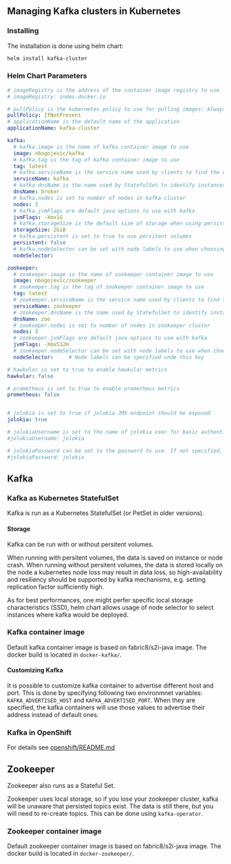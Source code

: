 ## Managing Kafka clusters in Kubernetes

### Installing

The installation is done using helm chart:

```bash
helm install kafka-cluster
``` 

### Helm Chart Parameters

```yaml
# imageRegistry is the address of the container image registry to use
# imageRegistry: index.docker.io

# pullPolicy is the kubernetes policy to use for pulling images: Always, IfNotPresent, Never
pullPolicy: IfNotPresent
# applicationName is the default name of the application
applicationName: kafka-cluster

kafka:
  # kafka.image is the name of kafka container image to use
  image: nbogojevic/kafka
  # kafka.tag is the tag of kafka container image to use
  tag: latest
  # kafka.serviceName is the service name used by clients to find the cluster
  serviceName: kafka
  # kafka.dnsName is the name used by StatefulSet to identify instances
  dnsName: broker
  # kafka.nodes is set to number of nodes in kafka cluster
  nodes: 3
  # kafka.jvmFlags are default java options to use with kafka
  jvmFlags: -Xmx1G
  # kafka.storageSize is the default size of storage when using persistent volumes
  storageSize: 2GiB
  # kafka.persistent is set to true to use persitent volumes
  persistent: false
  # kafka.nodeSelector can be set with node labels to use when choosing nodes to deploy
  nodeSelector:

zookeeper:
  # zookeeper.image is the name of zookeeper container image to use
  image: nbogojevic/zookeeper
  # zookeeper.tag is the tag of zookeeper container image to use
  tag: latest
  # zookeeper.serviceName is the service name used by clients to find the cluster
  serviceName: zookeeper
  # zookeeper.dnsName is the name used by StatefulSet to identify instances
  dnsName: zoo
  # zookeeper.nodes is set to number of nodes in zookeeper cluster
  nodes: 3 
  # zookeeper.jvmFlags are default java options to use with kafka
  jvmFlags: -Xmx512m
  # zookeeper.nodeSelector can be set with node labels to use when choosing nodes to deploy
  nodeSelector:     # Node labels can be specified unde this key

# hawkular is set to true to enable hawkular metrics
hawkular: false   

# prometheus is set to true to enable prometheus metrics
prometheus: false


# jolokia is set to true if jolokia JMX endpoint should be exposed
jolokia: true

# jolokiaUsername is set to the name of jolokia user for basic authentication
#jolokiaUsername: jolokia

# jolokiaPassword can be set to the password to use. If not specified, a random password is generated
#jolokiaPassword: jolokia
```

## Kafka

### Kafka as Kubernetes StatefulSet

Kafka is run as a Kubernetes StatefulSet (or PetSet in older versions). 

#### Storage
Kafka can be run with or without persitent volumes.


When running with persitent volumes, the data is saved on instance or node crash. When running without persitent volumes, the data is stored locally on the node a kubernetes node loss may result in data loss, so high-availability and resiliency should be supported by kafka mechanisms, e.g. setting replication factor sufficiently high.

As for best performances, one might perfer specific local storage characteristics (SSD), helm chart allows usage of node selector to select instances where kafka would be deployed.  

### Kafka container image

Default kafka container image is based on fabric8/s2i-java image. The docker build is located in `docker-kafka/`.

#### Customizing Kafka

It is possible to customize kafka container to advertise different host and port. This is done by specifying following
two environmnet variables: `KAFKA_ADVERTISED_HOST` and `KAFKA_ADVERTISED_PORT`. When they are specified, the kafka
containers will use those values to advertise their address instead of default ones. 


### Kafka in OpenShift

For details see [openshift/README.md](openshift/README.md)

## Zookeeper

Zookeeper also runs as a Stateful Set.

Zookeeper uses local storage, so if you lose your zookeeper cluster, kafka will be unaware that persisted topics exist.
The data is still there, but you will need to re-create topics. This can be done using `kafka-operator`.

### Zookeeper container image

Default zookeeper container image is based on fabric8/s2i-java image. The docker build is located in `docker-zookeeper/`.

